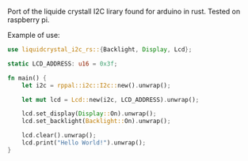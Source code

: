 Port of the liquide crystall I2C lirary found for arduino in rust. 
Tested on raspberry pi. 

Example of use:

```rust
use liquidcrystal_i2c_rs::{Backlight, Display, Lcd};

static LCD_ADDRESS: u16 = 0x3f;

fn main() {
    let i2c = rppal::i2c::I2c::new().unwrap();

    let mut lcd = Lcd::new(i2c, LCD_ADDRESS).unwrap();

    lcd.set_display(Display::On).unwrap();
    lcd.set_backlight(Backlight::On).unwrap();

    lcd.clear().unwrap();
    lcd.print("Hello World!").unwrap();
}

```